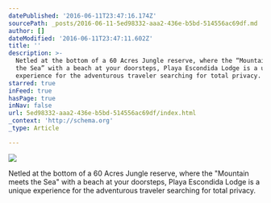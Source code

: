 ```yaml
---
datePublished: '2016-06-11T23:47:16.174Z'
sourcePath: _posts/2016-06-11-5ed98332-aaa2-436e-b5bd-514556ac69df.md
author: []
dateModified: '2016-06-11T23:47:11.602Z'
title: ''
description: >-
  Netled at the bottom of a 60 Acres Jungle reserve, where the “Mountain meets
  the Sea” with a beach at your doorsteps, Playa Escondida Lodge is a unique
  experience for the adventurous traveler searching for total privacy.
starred: true
inFeed: true
hasPage: true
inNav: false
url: 5ed98332-aaa2-436e-b5bd-514556ac69df/index.html
_context: 'http://schema.org'
_type: Article

---
```

![](https://the-grid-user-content.s3-us-west-2.amazonaws.com/b1139cbd-c710-4936-8505-9e7dfbfe474c.jpg)

Netled at the bottom of a 60 Acres Jungle reserve, where the "Mountain meets the Sea" with a beach at your doorsteps, Playa Escondida Lodge is a unique experience for the adventurous traveler searching for total privacy.